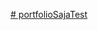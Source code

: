 [# portfolioSajaTest](https://www.figma.com/design/XuLLWPUmLSqo7R6gw6BaFF/Untitled?node-id=0-1&p=f&t=hy92peWz0UQPbAcS-0)
